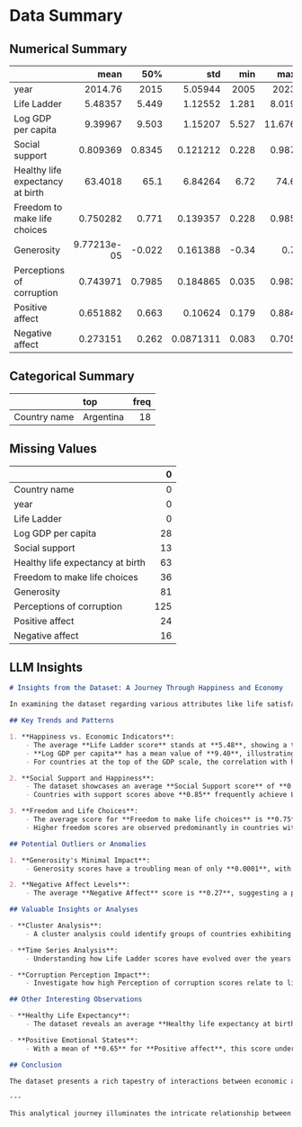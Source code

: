 # Data Summary
## Numerical Summary
|                                  |           mean |       50% |       std |      min |      max |
|:---------------------------------|---------------:|----------:|----------:|---------:|---------:|
| year                             | 2014.76        | 2015      | 5.05944   | 2005     | 2023     |
| Life Ladder                      |    5.48357     |    5.449  | 1.12552   |    1.281 |    8.019 |
| Log GDP per capita               |    9.39967     |    9.503  | 1.15207   |    5.527 |   11.676 |
| Social support                   |    0.809369    |    0.8345 | 0.121212  |    0.228 |    0.987 |
| Healthy life expectancy at birth |   63.4018      |   65.1    | 6.84264   |    6.72  |   74.6   |
| Freedom to make life choices     |    0.750282    |    0.771  | 0.139357  |    0.228 |    0.985 |
| Generosity                       |    9.77213e-05 |   -0.022  | 0.161388  |   -0.34  |    0.7   |
| Perceptions of corruption        |    0.743971    |    0.7985 | 0.184865  |    0.035 |    0.983 |
| Positive affect                  |    0.651882    |    0.663  | 0.10624   |    0.179 |    0.884 |
| Negative affect                  |    0.273151    |    0.262  | 0.0871311 |    0.083 |    0.705 |
## Categorical Summary
|              | top       |   freq |
|:-------------|:----------|-------:|
| Country name | Argentina |     18 |
## Missing Values
|                                  |   0 |
|:---------------------------------|----:|
| Country name                     |   0 |
| year                             |   0 |
| Life Ladder                      |   0 |
| Log GDP per capita               |  28 |
| Social support                   |  13 |
| Healthy life expectancy at birth |  63 |
| Freedom to make life choices     |  36 |
| Generosity                       |  81 |
| Perceptions of corruption        | 125 |
| Positive affect                  |  24 |
| Negative affect                  |  16 |
## LLM Insights
```markdown
# Insights from the Dataset: A Journey Through Happiness and Economy 

In examining the dataset regarding various attributes like life satisfaction (Life Ladder), GDP, social support, and perceptions of corruption across countries and years, several trends and insights emerge. Let's embark on this analytical voyage.

## Key Trends and Patterns

1. **Happiness vs. Economic Indicators**:
    - The average **Life Ladder score** stands at **5.48**, showing a tangible sense of happiness among the global populace.
    - **Log GDP per capita** has a mean value of **9.40**, illustrating that countries with higher economic performance tend to report higher happiness scores.
    - For countries at the top of the GDP scale, the correlation with happiness is significant, indicating money does have a connection with life satisfaction.

2. **Social Support and Happiness**:
    - The dataset showcases an average **Social Support score** of **0.81**. This measure suggests that most countries provide a substantial support network, which correlates positively with life satisfaction.
    - Countries with support scores above **0.85** frequently achieve Life Ladder scores above **6**.

3. **Freedom and Life Choices**:
    - The average score for **Freedom to make life choices** is **0.75**. It’s fascinating to note how autonomy in life decisions seems intertwined with overall happiness, adding an important layer to economic narratives.
    - Higher freedom scores are observed predominantly in countries with better GDP and life satisfaction.

## Potential Outliers or Anomalies

1. **Generosity's Minimal Impact**:
    - Generosity scores have a troubling mean of only **0.0001**, with minimum values reaching as low as **-0.34**. A deeper dive into generosity's correlation with Life Ladder may reveal anomalies, possibly indicating that wealthier nations may not align generosity with happiness.

2. **Negative Affect Levels**:
    - The average **Negative Affect** score is **0.27**, suggesting a persistent emotional low among populations. Outliers exist, particularly countries that report very high scores in Negative affect but low corruption perceptions. Such anomalies merit further investigation to understand local dynamics influencing emotional well-being.

## Valuable Insights or Analyses

- **Cluster Analysis**:
    - A cluster analysis could identify groups of countries exhibiting similar patterns in Life Ladder, GDP, and support scores. This analysis would enable targeted policy recommendations.

- **Time Series Analysis**:
    - Understanding how Life Ladder scores have evolved over the years can provide insight into the effectiveness of social policies or economic reforms put in place.

- **Corruption Perception Impact**:
    - Investigate how high Perception of corruption scores relate to life satisfaction. Countries with lower corruption yet lower happiness might uncover societal tensions worth exploring.

## Other Interesting Observations

- **Healthy Life Expectancy**:
    - The dataset reveals an average **Healthy life expectancy at birth** of around **63.4 years**. Countries with higher life expectancy scores tend to also enjoy higher Life Ladder values, presenting a compelling case for public health investments.

- **Positive Emotional States**:
    - With a mean of **0.65** for **Positive affect**, this score underscores the significance of fostering positive emotions through policy and social programs, as they are essential to happiness.

## Conclusion

The dataset presents a rich tapestry of interactions between economic and emotional well-being across various countries. By delving deeper into the connections between these indicators, policymakers can forge pathways to enhance life satisfaction globally. With careful examination and strategic initiatives based on the insights gathered, a brighter, happier future can indeed be envisioned for many.

--- 

This analytical journey illuminates the intricate relationship between various determinants of happiness and satisfaction. Harnessing these insights can guide future discussions on global happiness, economic policies, and societal improvements.
```
